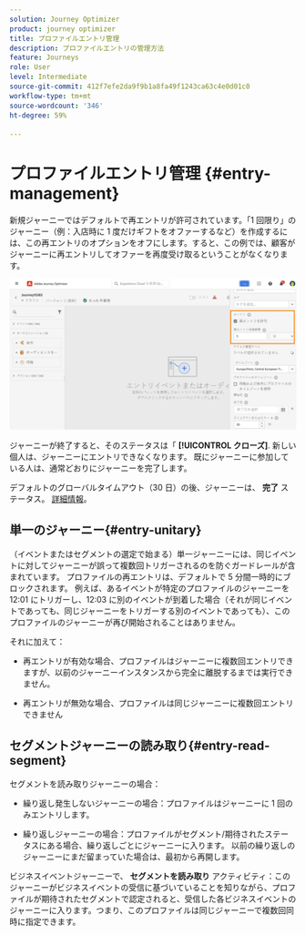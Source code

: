 ```yaml
---
solution: Journey Optimizer
product: journey optimizer
title: プロファイルエントリ管理
description: プロファイルエントリの管理方法
feature: Journeys
role: User
level: Intermediate
source-git-commit: 412f7efe2da9f9b1a8fa49f1243ca63c4e0d01c0
workflow-type: tm+mt
source-wordcount: '346'
ht-degree: 59%

---
```



# プロファイルエントリ管理 {#entry-management}

新規ジャーニーではデフォルトで再エントリが許可されています。「1 回限り」のジャーニー（例：入店時に 1 度だけギフトをオファーするなど）を作成するには、この再エントリのオプションをオフにします。すると、この例では、顧客がジャーニーに再エントリしてオファーを再度受け取るということがなくなります。

![](assets/journey-re-entrance.png)

ジャーニーが終了すると、そのステータスは「 **[!UICONTROL クローズ]**. 新しい個人は、ジャーニーにエントリできなくなります。 既にジャーニーに参加している人は、通常どおりにジャーニーを完了します。

デフォルトのグローバルタイムアウト（30 日）の後、ジャーニーは、 **完了** ステータス。  [詳細情報](journey-gs.md#global_timeout)。


## 単一のジャーニー{#entry-unitary}

（イベントまたはセグメントの選定で始まる）単一ジャーニーには、同じイベントに対してジャーニーが誤って複数回トリガーされるのを防ぐガードレールが含まれています。 プロファイルの再エントリは、デフォルトで 5 分間一時的にブロックされます。 例えば、あるイベントが特定のプロファイルのジャーニーを 12:01 にトリガーし、12:03 に別のイベントが到着した場合（それが同じイベントであっても、同じジャーニーをトリガーする別のイベントであっても）、このプロファイルのジャーニーが再び開始されることはありません。

それに加えて：

* 再エントリが有効な場合、プロファイルはジャーニーに複数回エントリできますが、以前のジャーニーインスタンスから完全に離脱するまでは実行できません。

* 再エントリが無効な場合、プロファイルは同じジャーニーに複数回エントリできません

## セグメントジャーニーの読み取り{#entry-read-segment}

セグメントを読み取りジャーニーの場合：

* 繰り返し発生しないジャーニーの場合：プロファイルはジャーニーに 1 回のみエントリします。

* 繰り返しジャーニーの場合：プロファイルがセグメント/期待されたステータスにある場合、繰り返しごとにジャーニーに入ります。 以前の繰り返しのジャーニーにまだ留まっていた場合は、最初から再開します。

ビジネスイベントジャーニーで、 **セグメントを読み取り** アクティビティ：このジャーニーがビジネスイベントの受信に基づいていることを知りながら、プロファイルが期待されたセグメントで認定されると、受信した各ビジネスイベントのジャーニーに入ります。つまり、このプロファイルは同じジャーニーで複数回同時に指定できます。

